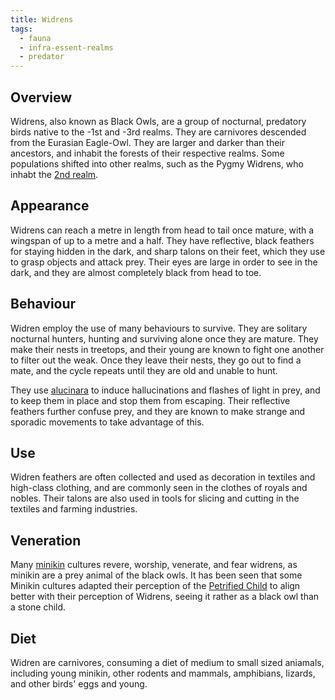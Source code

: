 ```yaml
---
title: Widrens
tags:
  - fauna
  - infra-essent-realms
  - predator
---
```

## Overview
Widrens, also known as Black Owls, are a group of nocturnal, predatory birds native to the -1st and -3rd realms. They are carnivores descended from the Eurasian Eagle-Owl. They are larger and darker than their ancestors, and inhabit the forests of their respective realms. Some populations shifted into other realms, such as the Pygmy Widrens, who inhabt the [2nd realm](lore/2nd-realm.md).
## Appearance
Widrens can reach a metre in length from head to tail once mature, with a wingspan of up to a metre and a half. They have reflective, black feathers for staying hidden in the dark, and sharp talons on their feet, which they use to grasp objects and attack prey. Their eyes are large in order to see in the dark, and they are almost completely black from head to toe.
## Behaviour
Widren employ the use of many behaviours to survive. They are solitary nocturnal hunters, hunting and surviving alone once they are mature. They make their nests in treetops, and their young are known to fight one another to filter out the weak. Once they leave their nests, they go out to find a mate, and the cycle repeats until they are old and unable to hunt.

They use [alucinara](cosmology/alucinara.md) to induce hallucinations and flashes of light in prey, and to keep them in place and stop them from escaping. Their reflective feathers further confuse prey, and they are known to make strange and sporadic movements to take advantage of this.
## Use
Widren feathers are often collected and used as decoration in textiles and high-class clothing, and are commonly seen in the clothes of royals and nobles. Their talons are also used in tools for slicing and cutting in the textiles and farming industries.
## Veneration
Many [minikin](fauna/minikin.md) cultures revere, worship, venerate, and fear widrens, as minikin are a prey animal of the black owls. It has been seen that some Minikin cultures adapted their perception of the [Petrified Child](cosmology/celestial-beings/the-petrified-child.md) to align better with their perception of Widrens, seeing it rather as a black owl than a stone child.
## Diet
Widren are carnivores, consuming a diet of medium to small sized aniamals, including young minikin, other rodents and mammals, amphibians, lizards, and other birds' eggs and young.